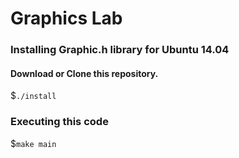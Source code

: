 # Graphics Lab

### Installing Graphic.h library for Ubuntu 14.04
#### Download or Clone this repository.

$`./install`

### Executing this code

$`make main`

